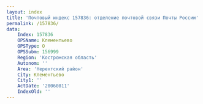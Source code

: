 ```yaml
---
layout: index
title: 'Почтовый индекс 157836: отделение почтовой связи Почты России'
permalink: /157836/
data:
    Index: 157836
    OPSName: Клементьево
    OPSType: О
    OPSSubm: 156999
    Region: 'Костромская область'
    Autonom: ''
    Area: 'Нерехтский район'
    City: Клементьево
    City1: ''
    ActDate: '20060811'
    IndexOld: ''
---
```


